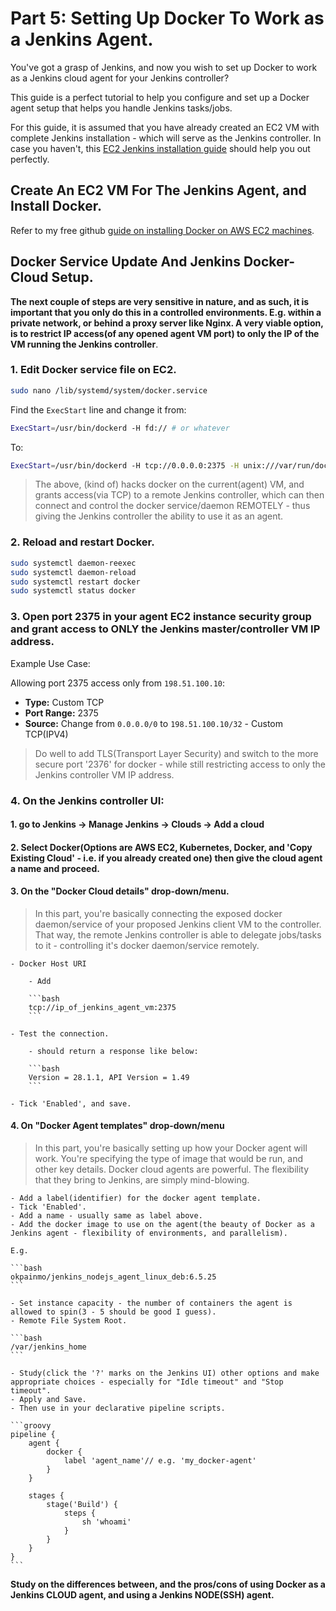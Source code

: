 # Part 5: Setting Up Docker To Work as a Jenkins Agent.

You've got a grasp of Jenkins, and now you wish to set up Docker to work as a Jenkins cloud agent for your Jenkins controller?

This guide is a perfect tutorial to help you configure and set up a Docker agent setup that helps you handle Jenkins tasks/jobs.

For this guide, it is assumed that you have already created an EC2 VM with complete Jenkins installation - which will serve as the Jenkins controller. In case you haven't, this [EC2 Jenkins installation guide](https://github.com/Okpainmo/jenkins-prometheus-grafana-ci-cd-survival-kit/blob/main/guides/jenkins_core/1_installing_jenkins_on_aws_ec2.md) should help you out perfectly.

## Create An EC2 VM For The Jenkins Agent, and Install Docker.

Refer to my free github [guide on installing Docker on AWS EC2 machines](https://github.com/Okpainmo/aws-cloud-survival-kit/blob/main/tutorials/ec2_docker-installation.md).

## Docker Service Update And Jenkins Docker-Cloud Setup.

**The next couple of steps are very sensitive in nature, and as such, it is important that you only do this in a controlled environments. E.g. within a private network, or behind a proxy server like Nginx. A very viable option, is to restrict IP access(of any opened agent VM port) to only the IP of the VM running the Jenkins controller**.

### 1. Edit Docker service file on EC2.

```bash
sudo nano /lib/systemd/system/docker.service
```

Find the `ExecStart` line and change it from:

```bash
ExecStart=/usr/bin/dockerd -H fd:// # or whatever
```

To:

```bash
ExecStart=/usr/bin/dockerd -H tcp://0.0.0.0:2375 -H unix:///var/run/docker.sock
```

> The above, (kind of) hacks docker on the current(agent) VM, and grants access(via TCP) to a remote Jenkins controller, which can then connect and control the docker service/daemon REMOTELY - thus giving the Jenkins controller the ability to use it as an agent.

### 2. Reload and restart Docker.

```bash
sudo systemctl daemon-reexec
sudo systemctl daemon-reload
sudo systemctl restart docker
sudo systemctl status docker
```

### 3. Open port 2375 in your agent EC2 instance security group and grant access to ONLY the Jenkins master/controller VM IP address.

Example Use Case:

Allowing port 2375 access only from `198.51.100.10`:

* **Type:** Custom TCP
* **Port Range:** 2375
* **Source:** Change from `0.0.0.0/0` to `198.51.100.10/32` - Custom TCP(IPV4)

> Do well to add TLS(Transport Layer Security) and switch to the more secure port '2376' for docker - while still restricting access to only the Jenkins controller VM IP address.

### 4. On the Jenkins controller UI:

#### 1. go to **Jenkins → Manage Jenkins → Clouds → Add a cloud**

#### 2. **Select Docker(Options are AWS EC2, Kubernetes, Docker, and 'Copy Existing Cloud' - i.e. if you already created one) then give the cloud agent a name and proceed**.

#### 3. **On the "Docker Cloud details" drop-down/menu**.

> In this part, you're basically connecting the exposed docker daemon/service of your proposed Jenkins client VM to the controller. That way, the remote Jenkins controller is able to delegate jobs/tasks to it - controlling it's docker daemon/service remotely.

    - Docker Host URI

        - Add 

        ```bash
        tcp://ip_of_jenkins_agent_vm:2375
        ```

    - Test the connection.

        - should return a response like below:

        ```bash
        Version = 28.1.1, API Version = 1.49
        ```

    - Tick 'Enabled', and save.

#### 4. **On "Docker Agent templates" drop-down/menu**

> In this part, you're basically setting up how your Docker agent will work. You're specifying the type of image that would be run, and other key details. Docker cloud agents are powerful. The flexibility that they bring to Jenkins, are simply mind-blowing.

    - Add a label(identifier) for the docker agent template.
    - Tick 'Enabled'.
    - Add a name - usually same as label above.
    - Add the docker image to use on the agent(the beauty of Docker as a Jenkins agent - flexibility of environments, and parallelism). 

    E.g.

    ```bash
    okpainmo/jenkins_nodejs_agent_linux_deb:6.5.25
    ```

    - Set instance capacity - the number of containers the agent is allowed to spin(3 - 5 should be good I guess).
    - Remote File System Root.

    ```bash
    /var/jenkins_home 
    ```

    - Study(click the '?' marks on the Jenkins UI) other options and make appropriate choices - especially for "Idle timeout" and "Stop timeout".
    - Apply and Save.
    - Then use in your declarative pipeline scripts.

    ```groovy
    pipeline {
        agent {
            docker {
                label 'agent_name'// e.g. 'my_docker-agent'
            }
        }

        stages {    
            stage('Build') {
                steps {
                    sh 'whoami'                   
                }
            }
        }
    }
    ```

**Study on the differences between, and the pros/cons of using Docker as a Jenkins CLOUD agent, and using a Jenkins NODE(SSH) agent.**

